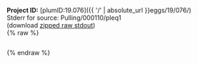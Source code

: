 **Project ID:** [plumID:19.076]({{ '/' | absolute_url }}eggs/19/076/)  
Stderr for source:  Pulling/000110/pleq1   
(download [zipped raw stdout](pleq1.plumed.stdout.txt.zip))  
{% raw %}
<pre>
</pre>
{% endraw %}
